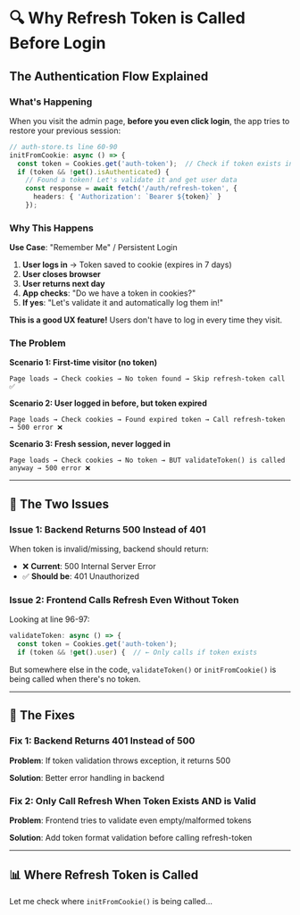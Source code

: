 # 🔍 Why Refresh Token is Called Before Login

## The Authentication Flow Explained

### What's Happening

When you visit the admin page, **before you even click login**, the app tries to restore your previous session:

```typescript
// auth-store.ts line 60-90
initFromCookie: async () => {
  const token = Cookies.get('auth-token');  // Check if token exists in browser
  if (token && !get().isAuthenticated) {
    // Found a token! Let's validate it and get user data
    const response = await fetch('/auth/refresh-token', {
      headers: { 'Authorization': `Bearer ${token}` }
    });
```

### Why This Happens

**Use Case**: "Remember Me" / Persistent Login

1. **User logs in** → Token saved to cookie (expires in 7 days)
2. **User closes browser**
3. **User returns next day**
4. **App checks**: "Do we have a token in cookies?"
5. **If yes**: "Let's validate it and automatically log them in!"

**This is a good UX feature!** Users don't have to log in every time they visit.

### The Problem

**Scenario 1: First-time visitor (no token)**
```
Page loads → Check cookies → No token found → Skip refresh-token call ✅
```

**Scenario 2: User logged in before, but token expired**
```
Page loads → Check cookies → Found expired token → Call refresh-token → 500 error ❌
```

**Scenario 3: Fresh session, never logged in**
```
Page loads → Check cookies → No token → BUT validateToken() is called anyway → 500 error ❌
```

---

## 🐛 The Two Issues

### Issue 1: Backend Returns 500 Instead of 401
When token is invalid/missing, backend should return:
- ❌ **Current**: 500 Internal Server Error
- ✅ **Should be**: 401 Unauthorized

### Issue 2: Frontend Calls Refresh Even Without Token
Looking at line 96-97:
```typescript
validateToken: async () => {
  const token = Cookies.get('auth-token');
  if (token && !get().user) {  // ← Only calls if token exists
```

But somewhere else in the code, `validateToken()` or `initFromCookie()` is being called when there's no token.

---

## 🔧 The Fixes

### Fix 1: Backend Returns 401 Instead of 500

**Problem**: If token validation throws exception, it returns 500

**Solution**: Better error handling in backend

### Fix 2: Only Call Refresh When Token Exists AND is Valid

**Problem**: Frontend tries to validate even empty/malformed tokens

**Solution**: Add token format validation before calling refresh-token

---

## 📊 Where Refresh Token is Called

Let me check where `initFromCookie()` is being called...

